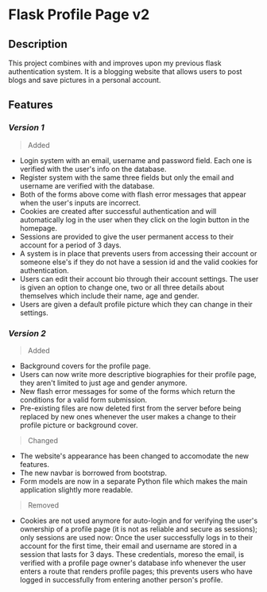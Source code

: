 # **Flask Profile Page v2**
## **Description**
This project combines with and improves upon my previous flask authentication system. It is a blogging website that allows users to post blogs and save pictures in a personal account.

## **Features**
### *Version 1*
> Added
- Login system with an email, username and password field. Each one is verified with the user's info on the database.
- Register system with the same three fields but only the email and username are verified with the database.
- Both of the forms above come with flash error messages that appear when the user's inputs are incorrect.
- Cookies are created after successful authentication and will automatically log in the user when they click on the login button in the homepage.
- Sessions are provided to give the user permanent access to their account for a period of 3 days. 
- A system is in place that prevents users from accessing their account or someone else's if they do not have a session id and the valid cookies for authentication.
- Users can edit their account bio through their account settings. The user is given an option to change one, two or all three details about themselves which include their name, age and gender.
- Users are given a default profile picture which they can change in their settings.

### *Version 2*
> Added
- Background covers for the profile page.
- Users can now write more descriptive biographies for their profile page, they aren't limited to just age and gender anymore.
- New flash error messages for some of the forms which return the conditions for a valid form submission. 
- Pre-existing files are now deleted first from the server before being replaced by new ones whenever the user makes a change to their profile picture or background cover.

> Changed
- The website's appearance has been changed to accomodate the new features.
- The new navbar is borrowed from bootstrap.
- Form models are now in a separate Python file which makes the main application slightly more readable. 

> Removed
- Cookies are not used anymore for auto-login and for verifying the user's ownership of a profile page (it is not as reliable and secure as sessions); only sessions are used now: Once the user successfully logs in to their account for the first time, their email and username are stored in a session that lasts for 3 days. These credentials, moreso the email, is verified with a profile page owner's database info whenever the user enters a route that renders profile pages; this prevents users who have logged in successfully from entering another person's profile.
